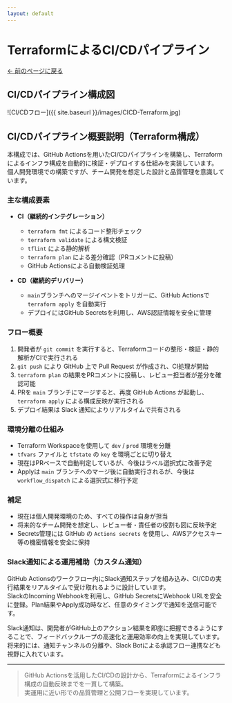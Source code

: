 ```yaml
---
layout: default
---
```


# TerraformによるCI/CDパイプライン

[← 前のページに戻る](/docs/aws-hands-on.html)

## CI/CDパイプライン構成図

![CI/CDフロー]({{ site.baseurl }}/images/CICD-Terraform.jpg)

## CI/CDパイプライン概要説明（Terraform構成）

本構成では、GitHub Actionsを用いたCI/CDパイプラインを構築し、Terraformによるインフラ構成を自動的に検証・デプロイする仕組みを実装しています。  
個人開発環境での構築ですが、チーム開発を想定した設計と品質管理を意識しています。

### 主な構成要素

- **CI（継続的インテグレーション）**
  - `terraform fmt` によるコード整形チェック
  - `terraform validate` による構文検証
  - `tflint` による静的解析
  - `terraform plan` による差分確認（PRコメントに投稿）
  - GitHub Actionsによる自動検証処理

- **CD（継続的デリバリー）**
  - `main`ブランチへのマージイベントをトリガーに、GitHub Actionsで `terraform apply` を自動実行
  - デプロイにはGitHub Secretsを利用し、AWS認証情報を安全に管理

### フロー概要

1. 開発者が `git commit` を実行すると、Terraformコードの整形・検証・静的解析がCIで実行される
2. `git push` により GitHub 上で Pull Request が作成され、CI処理が開始
3. `terraform plan` の結果をPRコメントに投稿し、レビュー担当者が差分を確認可能
4. PRを `main` ブランチにマージすると、再度 GitHub Actions が起動し、 `terraform apply` による構成反映が実行される
5. デプロイ結果は Slack 通知によりリアルタイムで共有される

### 環境分離の仕組み

- Terraform Workspaceを使用して `dev` / `prod` 環境を分離
- `tfvars` ファイルと `tfstate` の `key` を環境ごとに切り替え
- 現在はPRベースで自動判定しているが、今後はラベル選択式に改善予定
- Applyは `main` ブランチへのマージ後に自動実行されるが、今後は `workflow_dispatch` による選択式に移行予定

### 補足

- 現在は個人開発環境のため、すべての操作は自身が担当
- 将来的なチーム開発を想定し、レビュー者・責任者の役割も図に反映予定
- Secrets管理には GitHub の `Actions secrets` を使用し、AWSアクセスキー等の機密情報を安全に保持

### Slack通知による運用補助（カスタム通知）

GitHub Actionsのワークフロー内にSlack通知ステップを組み込み、CI/CDの実行結果をリアルタイムで受け取れるように設計しています。  
SlackのIncoming Webhookを利用し、GitHub SecretsにWebhook URLを安全に登録。Plan結果やApply成功時など、任意のタイミングで通知を送信可能です。

Slack通知は、開発者がGitHub上のアクション結果を即座に把握できるようにすることで、フィードバックループの高速化と運用効率の向上を実現しています。  
将来的には、通知チャンネルの分離や、Slack Botによる承認フロー連携なども視野に入れています。

---

> GitHub Actionsを活用したCI/CDの設計から、Terraformによるインフラ構成の自動反映までを一貫して構築。  
> 実運用に近い形での品質管理と公開フローを実現しています。
